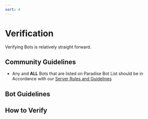 ```yaml
---
sort: 4
---
```


# Verification

Verifying Bots is relatively straight forward.

## Community Guidelines
* Any and **ALL** Bots that are listed on Paradise Bot List should be in Accordance with our [Server Rules and Guidelines](https://paradisebots.net/serverrules)

## Bot Guidelines

## How to Verify

## 
